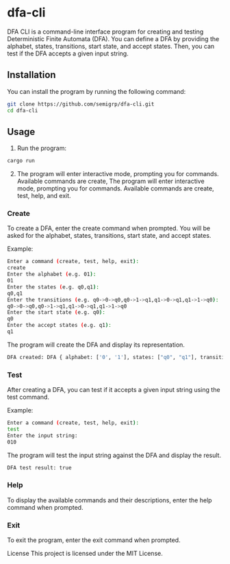 # dfa-cli

DFA CLI is a command-line interface program for creating and testing Deterministic Finite Automata (DFA). You can define a DFA by providing the alphabet, states, transitions, start state, and accept states. Then, you can test if the DFA accepts a given input string.

## Installation

You can install the program by running the following command:

```bash
git clone https://github.com/semigrp/dfa-cli.git
cd dfa-cli
```

## Usage

1. Run the program:
    
```bash
cargo run
```

2. The program will enter interactive mode, prompting you for commands. Available commands are create, The program will enter interactive mode, prompting you for commands. Available commands are create, test, help, and exit.

### Create 
To create a DFA, enter the create command when prompted. You will be asked for the alphabet, states, transitions, start state, and accept states.

Example:

```bash
Enter a command (create, test, help, exit):
create
Enter the alphabet (e.g. 01):
01
Enter the states (e.g. q0,q1):
q0,q1
Enter the transitions (e.g. q0->0->q0,q0->1->q1,q1->0->q1,q1->1->q0):
q0->0->q0,q0->1->q1,q1->0->q1,q1->1->q0
Enter the start state (e.g. q0):
q0
Enter the accept states (e.g. q1):
q1
```

The program will create the DFA and display its representation.
```bash
DFA created: DFA { alphabet: ['0', '1'], states: ["q0", "q1"], transitions: {("q0", '0'): "q0", ("q0", '1'): "q1", ("q1", '0'): "q1", ("q1", '1'): "q0"}, start: "q0", accept: ["q1"] }
```

### Test 
After creating a DFA, you can test if it accepts a given input string using the test command.

Example:
```bash
Enter a command (create, test, help, exit):
test
Enter the input string:
010
```

The program will test the input string against the DFA and display the result.
```bash
DFA test result: true
```

### Help
To display the available commands and their descriptions, enter the help command when prompted.

### Exit
To exit the program, enter the exit command when prompted.

License
This project is licensed under the MIT License.
